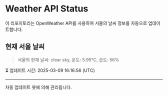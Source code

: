 
# Weather API Status

이 리포지토리는 OpenWeather API를 사용하여 서울의 날씨 정보를 자동으로 업데이트합니다.

## 현재 서울 날씨
> 서울의 현재 날씨: clear sky, 온도: 5.95°C, 습도: 56%

⏳ 업데이트 시간: 2025-03-09 16:16:56 (UTC)

---
자동 업데이트 봇에 의해 관리됩니다.
